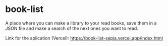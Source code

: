 # book-list
A place where you can make a library to your read books, save them in a JSON file and make a search of the next ones you want to read.

Link for the aplication (Vercel): https://book-list-sepia.vercel.app/index.html
